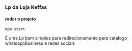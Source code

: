 ### Lp da Loja Keffas
#### rodar o projeto
`npm start`

É uma Lp bem simples para redirecionamento para catálogo whatsappBusiness e redes sociais
